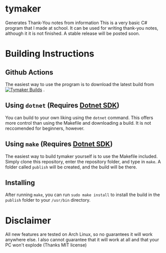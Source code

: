 # tymaker

Generates Thank-You notes from information
This is a very basic C# program that I made at school. It can be used for writing thank-you notes, although it it is not
finished. A stable release will be posted soon.

# Building Instructions

## Github Actions

The easiest way to use the program is to download the latest build
from [![Tymaker Builds](https://github.com/Anti-Apple4life/tymaker-group/actions/workflows/tymaker.yml/badge.svg)](https://github.com/Anti-Apple4life/tymaker-group/actions/workflows/tymaker.yml)
.

## Using `dotnet` (Requires [Dotnet SDK](https://dotnet.microsoft.com/en-us/download/dotnet/6.0))

You can build to your own liking using the `dotnet` command. This offers more control than using the Makefile and
downloading a build. It is not reccomended for beginners, however.

## Using `make` (Requires [Dotnet SDK](https://dotnet.microsoft.com/en-us/download/dotnet/6.0))

The easiest way to build tymaker yourself is to use the Makefile included. Simply clone this repository, enter the
repository folder, and type in `make`. A folder called `publish` will be created, and the build will be there.

## Installing

After running `make`, you can run `sudo make install` to install the build in the `publish` folder to your `/usr/bin`
directory.

# Disclaimer

All new features are tested on Arch Linux, so no guarantees it will work anywhere else. I also cannot guarantee that it
will work at all and that your PC won't explode (Thanks MIT license)

